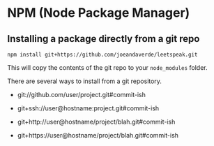 # NPM (Node Package Manager)

## Installing a package directly from a git repo

```npm install git+https://github.com/joeandaverde/leetspeak.git```

This will copy the contents of the git repo to your ```node_modules``` folder.

There are several ways to install from a git repository.

* git://github.com/user/project.git#commit-ish

* git+ssh://user@hostname:project.git#commit-ish

* git+http://user@hostname/project/blah.git#commit-ish

* git+https://user@hostname/project/blah.git#commit-ish

